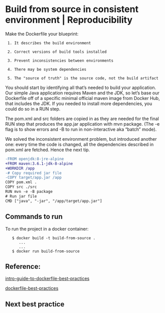 # Build from source in consistent environment |  Reproducibility

Make the Dockerfile your blueprint:

     1. It describes the build environment
     
     2. Correct versions of build tools installed
     
     3. Prevent inconsistencies between environments
     
     4. There may be system dependencies
     
     5. The "source of truth" is the source code, not the build artifact
     

You should start by identifying all that’s needed to build your application. Our simple Java application
requires Maven and the JDK, so let’s base our Dockerfile off of a specific minimal official maven image
from Docker Hub, that includes the JDK. If you needed to install more dependencies, you could do so in a RUN step.

The pom.xml and src folders are copied in as they are needed for the final RUN step that produces the
app.jar application with mvn package. (The -e flag is to show errors and -B to run in non-interactive aka “batch” mode).

We solved the inconsistent environment problem, but introduced another one: every time the code is changed, all the
dependencies described in pom.xml are fetched. Hence the next tip.


```diff
-FROM openjdk:8-jre-alpine
+FROM maven:3.6.1-jdk-8-alpine
+WORKDIR /app
-# Copy required jar file
-COPY target/app.jar /app
COPY pom.xml .
COPY src ./src
RUN mvn -e -B package
# Run jar file
CMD ["java", "-jar", "/app/target/app.jar"]   
```

## Commands to run 

 To run the project in a docker container: 
```
   $ docker build -t build-from-source .
      ...
      ...
   $ docker run build-from-source 
```


## Reference: 

[intro-guide-to-dockerfile-best-practices](https://www.docker.com/blog/intro-guide-to-dockerfile-best-practices/)

[dockerfile-best-practices](https://www.youtube.com/watch?v=JofsaZ3H1qM&t=391s)


## Next best practice 

